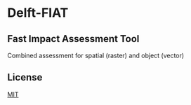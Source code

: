 # Delft-FIAT

## Fast Impact Assessment Tool
Combined assessment for spatial (raster) and object (vector)

## License
[MIT](https://github.com/Deltares/Delft-FIAT/blob/master/LICENSE)
